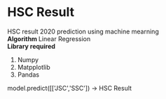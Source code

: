 # HSC Result
 
HSC result 2020 prediction using machine mearning
<br>
<b>Algorithm </b> Linear Regression
<br>
<b>Library required </b>
<ol>
<li>Numpy</li>
 <li>Matpplotlib</li>
 <li>Pandas</li>
</ol>

model.predict([['JSC','SSC']) -> HSC Result
